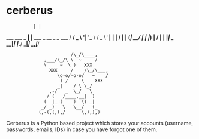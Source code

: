 # cerberus

              | |                        
  ___ ___ _ __| |__   ___ _ __ _   _ ___ 
 / __/ _ \ '__| '_ \ / _ \ '__| | | / __|
| (_|  __/ |  | |_) |  __/ |  | |_| \__ \
 \___\___|_|  |_.__/ \___|_|   \__,_|___/
 

                            /\_/\____,
                  ,___/\_/\ \  ~     /
                  \     ~  \ )   XXX
                    XXX     /    /\_/\___,
                       \o-o/-o-o/   ~    /
                        ) /     \    XXX
                       _|    / \ \_/
                    ,-/   _  \_/   \
                   / (   /____,__|  )
                  (  |_ (    )  \) _|
                 _/ _)   \   \__/   (_
                (,-(,(,(,/      \,),),)
                                         

Cerberus is a Python based project which stores your accounts (username, passwords, emails, IDs) in case you have forgot one of them.
